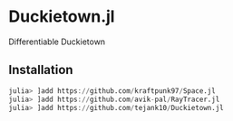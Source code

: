# Duckietown.jl
Differentiable Duckietown

## Installation
```julia
julia> ]add https://github.com/kraftpunk97/Space.jl
julia> ]add https://github.com/avik-pal/RayTracer.jl
julia> ]add https://github.com/tejank10/Duckietown.jl
```

